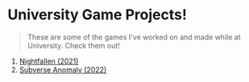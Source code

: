 # **University Game Projects!**

> These are some of the games I've worked on and made while at University. Check them out!
1. [Nightfallen (2021)](https://lemurkolachnik.github.io/Nightfallen/final_build_public/NightfallenFinal)  
2. [Subverse Anomaly (2022)]()

